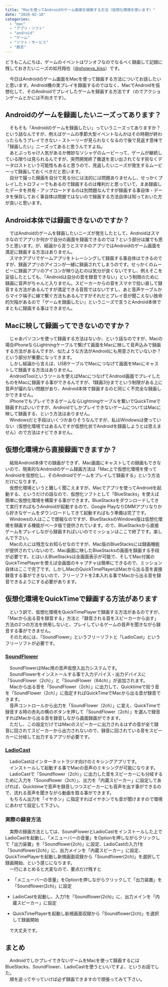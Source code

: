 ```yaml
---
title: "Macを使ってAndroidのゲーム画面を録画する方法（仮想化環境を使います）"
date: "2020-02-18"
categories: 
  - "mac"
  - "アプリ・ソフト"
  - "android"
  - "ゲーム"
  - "ソフト・サービス"
  - "戯言"
---
```


どうもこんにちは、ゲームのイベントはワンオフなのでなるべく録画して記録に残しておきたいニーズの如月翔也（[@showya\_kiss](http://twitter.com/showya_kiss)）です。  
  
　今日はAndroidのゲーム画面をMacを使って録画する方法についてお話したいと思います。Android機の実プレイを録画するのではなく、MacでAndroidを仮想化して、そのAndroidでプレイしたゲームを録画する方法です（のでアクションゲームとかには不向きです）。  

## Androidのゲームを録画したいニーズってあります？

　そもそも「Androidのゲームを録画したい」っていうニーズってありますか？という話なんですが、例えばゲームの季節大型イベントなんかはその時期が終わったらもうプレイできない・ストーリーが見られなくなるので後で見返す意味で「録画したい」ニーズってあると思うんですよね。  
　あとぶっちゃけ人気があるか微妙なソシャゲのムービーって、ゲームが継続している限りは見られるんですが、突然開発終了撤退を言い出されてなす術なくデータロストという可能性もあると思うので、見返したいニーズが発生するムービーって録画しておくべきだと思います。  
　自分で撮った録画を自分で見る分には法的には問題ありませんし、せっかくプレイしたトロフィーでもあるので録画するのは権利だと思っていて、まあ録画したデータを共有・アップロードするのは別問題なんですが録画する事自体・データを保存しておく事自体は問題ではないので録画する方法自体は知っておいた方が良いと思います。  

## Android本体では録画できないのですか？

　ではAndroidのゲームを録画したいニーズが発生したとして、Androidはスマホなのでアプリか何かで自分の画面を録画できるのでは？という部分は誰でも思うと思います。が、結論から言うとスマホのアプリではAndroidのゲーム画面を満足に録画する方法はありません。  
　スマホアプリでゲームアプリをトレーシングして録画する事自体はできるのですが、録画アプリのアイコンが一緒に録画されてしまうのです。せっかくのムービーに録画アプリのアイコンが映り込むのは気分が良くないですし、例えそこを妥協したとしても、「Androidは自分の音を録音できない」という制限のために録画に音声がちゃんと入りません。スピーカーからの音をスマホで拾い直して録音する方法があるんですが満足できる音質ではないですし、あと音声ケーブルからマイク端子に線で繋ぐ方法もあるんですがそれだとプレイ音が聞こえない致命的欠陥があるので「ゲームを録画したい」というニーズで言うとAndroid本体でまともに録画する事はできません。  

## Macに映して録画ってできないのですか？

　じゃあパソコンを使って録画する方法はないか、という話なのですが、Macの場合iPhoneならLightningケーブルで繋げて画面をMacに映して音声込みで録画する方法があるんですが、似たような方法がAndroidにも用意されていないか？という部分が重要になってきます。  
　しかし結論から言えば、USBケーブルでMacにつなげて画面をMacにキャストして録画する方法はありません。  
　AndroidToolというツールを使えばMacにつなげてAndroid画面でプレイしたものをMacに録画する事ができるんですが、1録画3分までという制限がある上に音声が撮れない問題があり、Android本体で録画するのと同じく不完全な録画しかできません。  
　iPhoneでもプレイできるゲームならLightningケーブルを繋いでQuickTimeで録画すればいいですが、AndroidでしかプレイできないゲームについてはMacに映して録画する、という方法はありません。  
　Windowsだと手段はいくつかありそうなんですが、私はWindowsは使っていない（仮想化環境ではあるんですが仮想化状でAndroidを録画しようとは思えません）ので方法はナビできません。  

## 仮想化環境から直接録画できますか？

　結局Android本体での録画ができず、Mac画面にキャストしての録画もできないので、現実的なAndroidのゲーム録画方法は「Mac上で仮想化環境を使ってAndroidを仮想化し、そのAndroidでゲームをプレイして録画する」という方法だけになります。  
　仮想化環境というと難しく聞こえますが、Macでアプリを使ってAndroidを起動する、というだけの話なので、仮想化ソフトとして「BlueStacks」を使えば簡単に仮想化環境を構築する事ができます。BlueStacksをダウンロードしてきて実行すればもうAndroidが起動するので、Google PlayなりDMMアプリなりから好きなゲームをダウンロードしてきて起動すればもう準備は完了です。  
　Windowsの人はここで朗報なのですが、BlueStacksのWindows版は仮想化環境を録画する機能がベータ版で提供されています。ので、BlueStacksから直接ゲームをプレイしながら録画すればいいのでミッションはここで終了です。楽しんで下さい。  
　Macの人には残念なお知らせなのですが、Mac版のBlueStacksには録画機能が提供されていないので、Mac画面に映したBlueStacksの画面を録画する手段が必要です。とはいえBlueStacksは全画面表示が可能で、そしてMac付属のQuickTimePlayerを使えば全画面のキャプチャは簡単にできるので、ミッション自体はここで完了です。しかしMacのQuickTimePlayerはMacから出る音を直接録音する事ができないので、フリーソフトを2本入れる事でMacから出る音を録音できるようにする必要があります。  

## 仮想化環境をQuickTimeで録画する方法があります

　という訳で、仮想化環境をQuickTimePlayerで録画する方法があるのですが、「Macから出る音を録音する」方法と「録音される音をスピーカーから出す」方法の2つの方法を併用しないと、プレイしているゲームの音声を聞きながら録音する事ができません。  
　そのためには、「SoundFlower」というフリーソフトと「LadioCast」というフリーソフトが必要です。  

### [SoundFlower](https://github.com/mattingalls/Soundflower/releases/tag/2.0b2)

　SoundFlowerはMac用の音声仮想入出力システムです。  
　SoundFlowerをインストールする事で入力デバイス・出力デバイスに「SoundFlower（2ch）」と「SoundFlower（64ch）」が追加されます。  
　Macから出る音を「SoundFlower（2ch）」に出力して、Quicktimeで拾う音を「SoundFlower（2ch）」に指定すればQuickTimeでMacから出る音が録音できます。  
　音声コントロールから出力を「SoundFlower（2ch）」に変え、QuickTimeで録音する時の赤丸の横のボタンを押して「SoundFlower（2ch）」を選んで録音すればMacから出る音を録音しながら画面録画ができます。  
　ただし、この設定だけではMacのスピーカーに出力されるはずの音が全て録音に回されてスピーカーから出力されないので、録音に回されている音をスピーカーに分岐して出力するアプリが必要です。  

### [LadioCast](https://apps.apple.com/jp/app/ladiocast/id411213048?mt=12)

　LadioCastはインターネットラジオ向けのミキシングアプリです。  
　インストールして起動する事でMacの音声のミキシングが可能になります。  
　LadioCastで「Soundflower（2ch）」に出力した音をスピーカーにも分岐するために入力を「Soundflower（2ch）」、出力を「内蔵スピーカー」に設定してあげれば、Quicktimeで音声を録音しつつスピーカーにも音声を出す事ができるので、流れる音声を聞きながら動画を取る事ができます。  
　もちろん出力を「イヤホン」に指定すればイヤホンでも音が聞けますので環境にあわせて設定して下さい。  

### 実際の録音方法

　実際の録画方法としては、SoundFlowerとLadioCastをインストールした上でLadioCastを起動し、「メニューバーの音量」をOptionを押しながらクリックして「出力装置」を「Soundflower(2ch)」に設定、LadioCastの入力1を「Soundflower(2ch)」に、出力メインを「内蔵スピーカー」に設定、QuickTimePlayerを起動し新規画面収録から「Soundflower(2ch)」を選択して録画開始、という感じになります。  
　一行にまとめると大変なので、要点だけ残すと  

- 「メニューバーの音量」をOptionを押しながらクリックして「出力装置」を「Soundflower(2ch)」に設定
- LadioCastを起動し、入力1を「Soundflower(2ch)」に、出力メインを「内蔵スピーカー」に設定  
    
- QuickTimePlayerを起動し新規画面収録から「Soundflower(2ch)」を選択して録画開始  
    

　で大丈夫です。  

## まとめ

　AndroidでしかプレイできないゲームをMacを使って録画するにはBlueStacks、SoundFlower、LadioCastを使うといいですよ、というお話でした。  
　順を追ってやっていけば必ず録画できますので頑張ってみて下さい。
